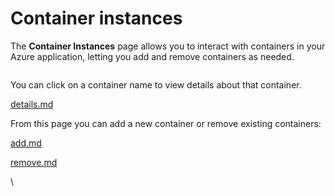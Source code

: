 # Container instances

The **Container Instances** page allows you to interact with containers in your Azure application, letting you add and remove containers as needed.

<figure><img src="../..//assets/2.22.0-aci-containers-list.png" alt=""><figcaption></figcaption></figure>

You can click on a container name to view details about that container.


[details.md](details.md)


From this page you can add a new container or remove existing containers:


[add.md](add.md)



[remove.md](remove.md)




\
